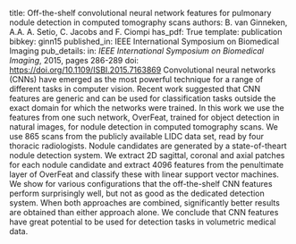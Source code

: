 title: Off-the-shelf convolutional neural network features for pulmonary nodule detection in computed tomography scans
authors: B. van Ginneken, A.A. A. Setio, C. Jacobs and F. Ciompi
has_pdf: True
template: publication
bibkey: ginn15
published_in: IEEE International Symposium on Biomedical Imaging
pub_details: in: <i>IEEE International Symposium on Biomedical Imaging</i>, 2015, pages 286-289
doi: https://doi.org/10.1109/ISBI.2015.7163869
Convolutional neural networks (CNNs) have emerged as the most powerful technique for a range of different tasks in computer vision. Recent work suggested that CNN features are generic and can be used for classification tasks outside the exact domain for which the networks were trained. In this work we use the features from one such network, OverFeat, trained for object detection in natural images, for nodule detection in computed tomography scans. We use 865 scans from the publicly available LIDC data set, read by four thoracic radiologists. Nodule candidates are generated by a state-of-theart nodule detection system. We extract 2D sagittal, coronal and axial patches for each nodule candidate and extract 4096 features from the penultimate layer of OverFeat and classify these with linear support vector machines. We show for various configurations that the off-the-shelf CNN features perform surprisingly well, but not as good as the dedicated detection system. When both approaches are combined, significantly better results are obtained than either approach alone. We conclude that CNN features have great potential to be used for detection tasks in volumetric medical data.

